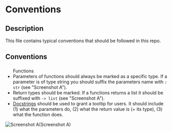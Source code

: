 # Conventions

<h2>Description</h2>
This file contains typical conventions that should be followed in this repo.

<h2>Conventions</h2>
<h3></h3>
<ul>
  Functions
  <li>
    Parameters of functions should always be marked as a specific type.
    If a parameter is of type string you should suffix the parameters name with <code>: str</code> (see "Screenshot A").
  </li>
  <li>
    Return types should be marked.
    If a functions returns a list it should be suffixed with <code>-> list</code> (see "Screenshot A").
  </li>
  <li>
    <a href="https://peps.python.org/pep-0257/">Docstrings</a> should be used to grant a tooltip for users.
    It should include (1) what the parameters do, (2) what the return value is (+ its type), (3) what the function does.
  </li>
</ul>
<img src="https://user-images.githubusercontent.com/71784437/209697458-a5b96091-88cc-46c7-b69c-afc0671e893a.png" alt="Screenshot A">(Screenshot A)</img>
